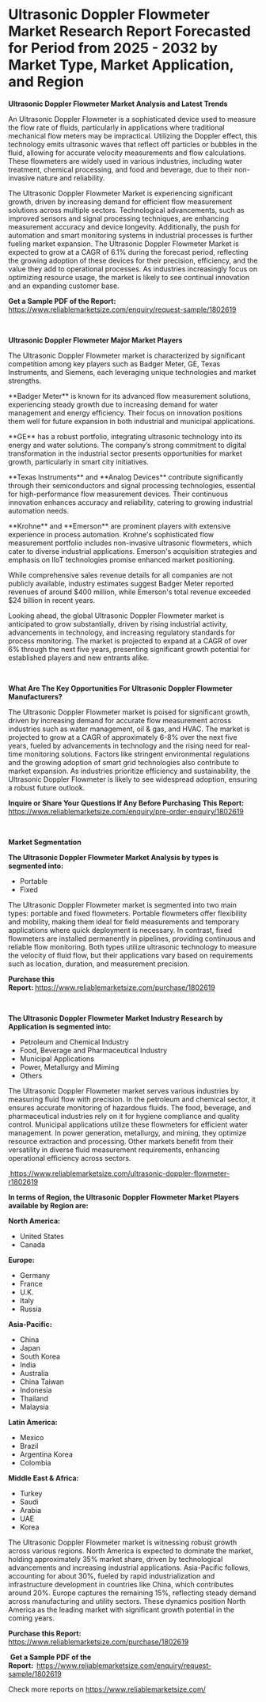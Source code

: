 <p><h1>Ultrasonic Doppler Flowmeter Market Research Report Forecasted for Period from 2025 -  2032 by Market Type, Market Application, and Region</h1></p><p><strong>Ultrasonic Doppler Flowmeter Market Analysis and Latest Trends</strong></p>
<p><p>An Ultrasonic Doppler Flowmeter is a sophisticated device used to measure the flow rate of fluids, particularly in applications where traditional mechanical flow meters may be impractical. Utilizing the Doppler effect, this technology emits ultrasonic waves that reflect off particles or bubbles in the fluid, allowing for accurate velocity measurements and flow calculations. These flowmeters are widely used in various industries, including water treatment, chemical processing, and food and beverage, due to their non-invasive nature and reliability.</p><p>The Ultrasonic Doppler Flowmeter Market is experiencing significant growth, driven by increasing demand for efficient flow measurement solutions across multiple sectors. Technological advancements, such as improved sensors and signal processing techniques, are enhancing measurement accuracy and device longevity. Additionally, the push for automation and smart monitoring systems in industrial processes is further fueling market expansion. The Ultrasonic Doppler Flowmeter Market is expected to grow at a CAGR of 6.1% during the forecast period, reflecting the growing adoption of these devices for their precision, efficiency, and the value they add to operational processes. As industries increasingly focus on optimizing resource usage, the market is likely to see continual innovation and an expanding customer base.</p></p>
<p><strong>Get a Sample PDF of the Report:&nbsp;</strong> <a href="https://www.reliablemarketsize.com/enquiry/request-sample/1802619?utm_campaign=2005&utm_medium=2&utm_source=Github&utm_content=ia&utm_term=09042025&utm_id=ultrasonic-doppler-flowmeter">https://www.reliablemarketsize.com/enquiry/request-sample/1802619</a></p>
<p>&nbsp;</p>
<p><strong>Ultrasonic Doppler Flowmeter Major Market Players</strong></p>
<p><p>The Ultrasonic Doppler Flowmeter market is characterized by significant competition among key players such as Badger Meter, GE, Texas Instruments, and Siemens, each leveraging unique technologies and market strengths. </p><p>**Badger Meter** is known for its advanced flow measurement solutions, experiencing steady growth due to increasing demand for water management and energy efficiency. Their focus on innovation positions them well for future expansion in both industrial and municipal applications.</p><p>**GE** has a robust portfolio, integrating ultrasonic technology into its energy and water solutions. The company’s strong commitment to digital transformation in the industrial sector presents opportunities for market growth, particularly in smart city initiatives.</p><p>**Texas Instruments** and **Analog Devices** contribute significantly through their semiconductors and signal processing technologies, essential for high-performance flow measurement devices. Their continuous innovation enhances accuracy and reliability, catering to growing industrial automation needs.</p><p>**Krohne** and **Emerson** are prominent players with extensive experience in process automation. Krohne's sophisticated flow measurement portfolio includes non-invasive ultrasonic flowmeters, which cater to diverse industrial applications. Emerson's acquisition strategies and emphasis on IIoT technologies promise enhanced market positioning.</p><p>While comprehensive sales revenue details for all companies are not publicly available, industry estimates suggest Badger Meter reported revenues of around $400 million, while Emerson's total revenue exceeded $24 billion in recent years. </p><p>Looking ahead, the global Ultrasonic Doppler Flowmeter market is anticipated to grow substantially, driven by rising industrial activity, advancements in technology, and increasing regulatory standards for process monitoring. The market is projected to expand at a CAGR of over 6% through the next five years, presenting significant growth potential for established players and new entrants alike.</p></p>
<p>&nbsp;</p>
<p><strong>What Are The Key Opportunities For Ultrasonic Doppler Flowmeter Manufacturers?</strong></p>
<p><p>The Ultrasonic Doppler Flowmeter market is poised for significant growth, driven by increasing demand for accurate flow measurement across industries such as water management, oil & gas, and HVAC. The market is projected to grow at a CAGR of approximately 6-8% over the next five years, fueled by advancements in technology and the rising need for real-time monitoring solutions. Factors like stringent environmental regulations and the growing adoption of smart grid technologies also contribute to market expansion. As industries prioritize efficiency and sustainability, the Ultrasonic Doppler Flowmeter is likely to see widespread adoption, ensuring a robust future outlook.</p></p>
<p><strong>Inquire or Share Your Questions If Any Before Purchasing This Report:</strong> <a href="https://www.reliablemarketsize.com/enquiry/pre-order-enquiry/1802619?utm_campaign=2005&utm_medium=2&utm_source=Github&utm_content=ia&utm_term=09042025&utm_id=ultrasonic-doppler-flowmeter">https://www.reliablemarketsize.com/enquiry/pre-order-enquiry/1802619</a></p>
<p>&nbsp;</p>
<p><strong>Market Segmentation</strong></p>
<p><strong>The Ultrasonic Doppler Flowmeter Market Analysis by types is segmented into:</strong></p>
<p><ul><li>Portable</li><li>Fixed</li></ul></p>
<p><p>The Ultrasonic Doppler Flowmeter market is segmented into two main types: portable and fixed flowmeters. Portable flowmeters offer flexibility and mobility, making them ideal for field measurements and temporary applications where quick deployment is necessary. In contrast, fixed flowmeters are installed permanently in pipelines, providing continuous and reliable flow monitoring. Both types utilize ultrasonic technology to measure the velocity of fluid flow, but their applications vary based on requirements such as location, duration, and measurement precision.</p></p>
<p><strong>Purchase this Report:&nbsp;</strong><a href="https://www.reliablemarketsize.com/purchase/1802619?utm_campaign=2005&utm_medium=2&utm_source=Github&utm_content=ia&utm_term=09042025&utm_id=ultrasonic-doppler-flowmeter">https://www.reliablemarketsize.com/purchase/1802619</a></p>
<p>&nbsp;</p>
<p><strong>The Ultrasonic Doppler Flowmeter Market Industry Research by Application is segmented into:</strong></p>
<p><ul><li>Petroleum and Chemical Industry</li><li>Food, Beverage and Pharmaceutical Industry</li><li>Municipal Applications</li><li>Power, Metallurgy and Miming</li><li>Others</li></ul></p>
<p><p>The Ultrasonic Doppler Flowmeter market serves various industries by measuring fluid flow with precision. In the petroleum and chemical sector, it ensures accurate monitoring of hazardous fluids. The food, beverage, and pharmaceutical industries rely on it for hygiene compliance and quality control. Municipal applications utilize these flowmeters for efficient water management. In power generation, metallurgy, and mining, they optimize resource extraction and processing. Other markets benefit from their versatility in diverse fluid measurement requirements, enhancing operational efficiency across sectors.</p></p>
<p><a href="https://www.reliablemarketsize.com/ultrasonic-doppler-flowmeter-r1802619?utm_campaign=2005&utm_medium=2&utm_source=Github&utm_content=ia&utm_term=09042025&utm_id=ultrasonic-doppler-flowmeter">&nbsp;https://www.reliablemarketsize.com/ultrasonic-doppler-flowmeter-r1802619</a></p>
<p><strong>In terms of Region, the Ultrasonic Doppler Flowmeter Market Players available by Region are:</strong></p>
<p>
    <p> <strong> North America: </strong>
        <ul>
            <li>United States</li>
            <li>Canada</li>
        </ul>
        </p> 
    <p> <strong> Europe: </strong>
        <ul>
            <li>Germany</li>
            <li>France</li>
            <li>U.K.</li>
            <li>Italy</li>
            <li>Russia</li>
        </ul>
        </p> 
    <p> <strong> Asia-Pacific: </strong>
        <ul>
            <li>China</li>
            <li>Japan</li>
            <li>South Korea</li>
            <li>India</li>
            <li>Australia</li>
            <li>China Taiwan</li>
            <li>Indonesia</li>
            <li>Thailand</li>
            <li>Malaysia</li>
        </ul>
        </p> 
    <p> <strong> Latin America: </strong>
        <ul>
            <li>Mexico</li>
            <li>Brazil</li>
            <li>Argentina Korea</li>
            <li>Colombia</li>
        </ul>
        </p> 
    <p> <strong> Middle East & Africa: </strong>
        <ul>
            <li>Turkey</li>
            <li>Saudi</li>
            <li>Arabia</li>
            <li>UAE</li>
            <li>Korea</li>
        </ul>
    </p>
    </p>
<p><p>The Ultrasonic Doppler Flowmeter market is witnessing robust growth across various regions. North America is expected to dominate the market, holding approximately 35% market share, driven by technological advancements and increasing industrial applications. Asia-Pacific follows, accounting for about 30%, fueled by rapid industrialization and infrastructure development in countries like China, which contributes around 20%. Europe captures the remaining 15%, reflecting steady demand across manufacturing and utility sectors. These dynamics position North America as the leading market with significant growth potential in the coming years.</p></p>
<p><strong>Purchase this Report: </strong><a href="https://www.reliablemarketsize.com/purchase/1802619?utm_campaign=2005&utm_medium=2&utm_source=Github&utm_content=ia&utm_term=09042025&utm_id=ultrasonic-doppler-flowmeter">https://www.reliablemarketsize.com/purchase/1802619</a></p>
<p>&nbsp;<strong>Get a Sample PDF of the Report:&nbsp;&nbsp;</strong><a href="https://www.reliablemarketsize.com/enquiry/request-sample/1802619?utm_campaign=2005&utm_medium=2&utm_source=Github&utm_content=ia&utm_term=09042025&utm_id=ultrasonic-doppler-flowmeter">https://www.reliablemarketsize.com/enquiry/request-sample/1802619</a></p>
<p><strong></strong></p>
<p>Check more reports on <a href="https://www.reliablemarketsize.com/?utm_campaign=2005&utm_medium=2&utm_source=Github&utm_content=ia&utm_term=09042025&utm_id=ultrasonic-doppler-flowmeter">https://www.reliablemarketsize.com/</a></p>